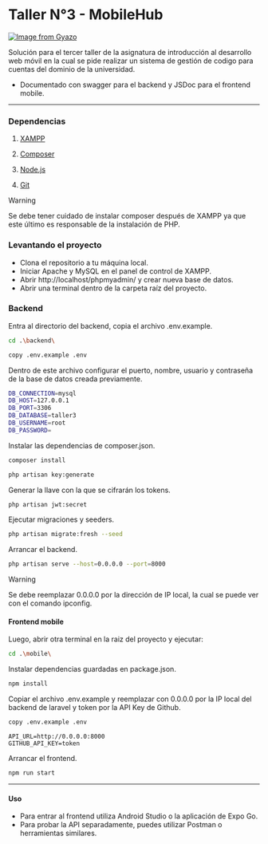 # Taller N°3 - MobileHub

[![Image from Gyazo](https://i.gyazo.com/864ab76610f86adcb95f9c32eeb35184.gif)](https://gyazo.com/864ab76610f86adcb95f9c32eeb35184)

Solución para el tercer taller de la asignatura de introducción al desarrollo web móvil en la cual se pide realizar un sistema de gestión de codigo para cuentas del dominio de la universidad.
- Documentado con swagger para el backend y JSDoc para el frontend mobile.

----

### Dependencias

1. [XAMPP](https://sourceforge.net/projects/xampp/)

2. [Composer](https://getcomposer.org)

3. [Node.js](https://nodejs.org/en)

4. [Git](https://git-scm.com/downloads)

> [!WARNING]
> Se debe tener cuidado de instalar composer después de XAMPP ya que este último es responsable de la instalación de PHP.

### Levantando el proyecto
- Clona el repositorio a tu máquina local.
- Iniciar Apache y MySQL en el panel de control de XAMPP.
- Abrir http://localhost/phpmyadmin/ y crear nueva base de datos.
- Abrir una terminal dentro de la carpeta raíz del proyecto. 

### Backend

Entra al directorio del backend, copia el archivo .env.example.
```bash
cd .\backend\ 
```
```bash
copy .env.example .env 
```
Dentro de este archivo configurar el puerto, nombre, usuario y contraseña de la base de datos creada previamente.
```bash
DB_CONNECTION=mysql
DB_HOST=127.0.0.1
DB_PORT=3306
DB_DATABASE=taller3
DB_USERNAME=root
DB_PASSWORD=
```
Instalar las dependencias de composer.json.
```bash
composer install
```
```bash
php artisan key:generate
```
Generar la llave con la que se cifrarán los tokens.
```bash
php artisan jwt:secret
```
Ejecutar migraciones y seeders.
```bash
php artisan migrate:fresh --seed
```
Arrancar el backend.

```bash
php artisan serve --host=0.0.0.0 --port=8000
```
> [!WARNING]
> Se debe reemplazar 0.0.0.0 por la dirección de IP local, la cual se puede ver con el comando ipconfig.
#### Frontend mobile
Luego, abrir otra terminal en la raiz del proyecto y ejecutar:
```bash
cd .\mobile\
```
Instalar dependencias guardadas en package.json.
```bash
npm install
```
Copiar el archivo .env.example y reemplazar con 0.0.0.0 por la IP local del backend de laravel y token por la API Key de Github.
```bash
copy .env.example .env 
```
```
API_URL=http://0.0.0.0:8000
GITHUB_API_KEY=token
```
Arrancar el frontend.
```bash
npm run start
```

----

#### Uso
- Para entrar al frontend utiliza Android Studio o la aplicación de Expo Go.
- Para probar la API separadamente, puedes utilizar Postman o herramientas similares.

